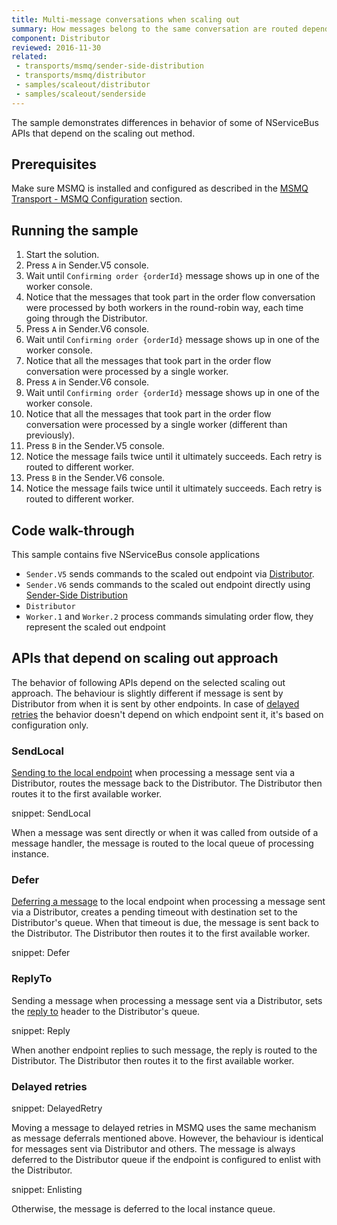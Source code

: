 ```yaml
---
title: Multi-message conversations when scaling out
summary: How messages belong to the same conversation are routed depending on the scaling out approach used
component: Distributor
reviewed: 2016-11-30
related:
 - transports/msmq/sender-side-distribution
 - transports/msmq/distributor
 - samples/scaleout/distributor
 - samples/scaleout/senderside
---
```


The sample demonstrates differences in behavior of some of NServiceBus APIs that depend on the scaling out method.


## Prerequisites

Make sure MSMQ is installed and configured as described in the [MSMQ Transport - MSMQ Configuration](/transports/msmq/#msmq-configuration) section.


## Running the sample

 1. Start the solution.
 1. Press `A` in Sender.V5 console.
 1. Wait until `Confirming order {orderId}` message shows up in one of the worker console.
 1. Notice that the messages that took part in the order flow conversation were processed by both workers in the round-robin way, each time going through the Distributor.
 1. Press `A` in Sender.V6 console.
 1. Wait until `Confirming order {orderId}` message shows up in one of the worker console.
 1. Notice that all the messages that took part in the order flow conversation were processed by a single worker.
 1. Press `A` in Sender.V6 console.
 1. Wait until `Confirming order {orderId}` message shows up in one of the worker console.
 1. Notice that all the messages that took part in the order flow conversation were processed by a single worker (different than previously).
 1. Press `B` in the Sender.V5 console.
 1. Notice the message fails twice until it ultimately succeeds. Each retry is routed to different worker.
 1. Press `B` in the Sender.V6 console.
 1. Notice the message fails twice until it ultimately succeeds. Each retry is routed to different worker.


## Code walk-through
 
This sample contains five NServiceBus console applications

 * `Sender.V5` sends commands to the scaled out endpoint via [Distributor](/transports/msmq/distributor/).
 * `Sender.V6` sends commands to the scaled out endpoint directly using [Sender-Side Distribution](/transports/msmq/sender-side-distribution.md)
 * `Distributor`
 * `Worker.1` and `Worker.2` process commands simulating order flow, they represent the scaled out endpoint


## APIs that depend on scaling out approach

The behavior of following APIs depend on the selected scaling out approach. The behaviour is slightly different if message is sent by Distributor from when it is sent by other endpoints. In case of [delayed retries](/nservicebus/recoverability/#delayed-retries) the behavior doesn't depend on which endpoint sent it, it's based on configuration only.


### SendLocal

[Sending to the local endpoint](/nservicebus/messaging/send-a-message.md#sending-to-self) when processing a message sent via a Distributor, routes the message back to the Distributor. The Distributor then routes it to the first available worker.

snippet: SendLocal

When a message was sent directly or when it was called from outside of a message handler, the message is routed to the local queue of processing instance.


### Defer

[Deferring a message](/nservicebus/messaging/delayed-delivery.md) to the local endpoint when processing a message sent via a Distributor, creates a pending timeout with destination set to the Distributor's queue. When that timeout is due, the message is sent back to the Distributor. The Distributor then routes it to the first available worker.

snippet: Defer


### ReplyTo

Sending a message when processing a message sent via a Distributor, sets the [reply to](/nservicebus/messaging/routing.md#reply-routing) header to the Distributor's queue. 

snippet: Reply

When another endpoint replies to such message, the reply is routed to the Distributor. The Distributor then routes it to the first available worker.


### Delayed retries

snippet: DelayedRetry

Moving a message to delayed retries in MSMQ uses the same mechanism as message deferrals mentioned above. However, the behaviour is identical for messages sent via Distributor and others. The message is always deferred to the Distributor queue if the endpoint is configured to enlist with the Distributor.

snippet: Enlisting

Otherwise, the message is deferred to the local instance queue.
